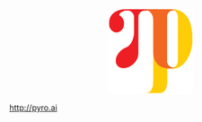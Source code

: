 <div align="center">
  <a href="http://pyro.ai"> <img width="150px" height="150px" src="docs/img/pyro_logo.png"></a>
</div>

http://pyro.ai
